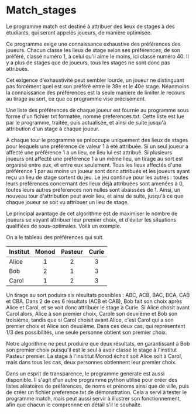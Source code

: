 # Match_stages

Le programme match est destiné à attribuer des lieux de stages à des étudiants, qui seront appelés joueurs, de manière optimisée.

Ce programme exige une connaissance exhaustive des préférences des joueurs. Chacun classe les lieux de stage selon ses préférences, de son préféré,
classé numéro 1, à celui qu'il aime le moins, ici classé numéro 40. Il y a plus de stages que de joueurs, tous les stages ne sont donc pas attribués.

Cet exigence d'exhaustivité peut sembler lourde, un joueur ne distinguant pas forcément quel est son préféré entre le 39e et le 40e stage.
Néanmoins la connaissance des préférences est la seule manière de limiter le recours au tirage au sort, ce que ce programme vise précisément.

Une liste des préférences de chaque joueur est fournie au programme sous forme d'un fichier txt formatée, nommé preferences.txt. 
Cette liste est lue par le programme, traitée, puis actualisée, et ainsi de suite jusqu'à attribution d'un stage à chaque joueur.

À chaque tour le programme se préoccupe uniquement des lieux de stages pour lesquels une préférence de valeur 1 à été attribuée.
Si un seul joueur a affecté une préférence 1 a un lieu, ce lieu lui est attribué.
Si plusieurs joueurs ont affecté une préférence 1 a un même lieu, un tirage au sort est organisé entre eux, et entre eux seulement.
Tous les lieux affectés d'une préférence 1 par au moins un joueur sont donc attribués et les joueurs ayant reçu un lieu de stage sortent du jeu.
Le jeu continue pour les autres : toutes leurs préférences concernant des lieux déjà attribuées sont amenées à 0, 
toutes leurs autres préférences non nulles sont abaissées de 1. Ainsi, un nouveau tour d'attribution peut avoir lieu, et ainsi de suite, jusqu'à
ce que chaque joueur se soit vu attribuer un lieu de stage.

Le principal avantage de cet algorithme est de maximiser le nombre de joueurs se voyant attribuer leur premier choix, et d'éviter les situations qualifiées de sous-optimales. Voilà un exemple.

On a le tableau des préférences qui suit.

|Institut|Monod|Pasteur|Curie|
|---|:---:|:---:|:---:|
| Alice  | 1  |  2 |  3 |
| Bob | 2  | 1  |  3 |
|  Carol |  1 |  2|  3 |


Un tirage au sort poduira six résultats possibles : ABC, ACB, BAC, BCA, CAB et CBA.
Dans 2 de ces 6 résultats (ACB et CAB), Bob fait son choix après Alice et Carol, et se voit donc attribuer le stage à Curie.
Si Alice chosit avant Carol alors, Alice à son premier choix, Carole son deuxième et Bob son troisième, tandis que si Carol choisit avant Alice, c'est Carol qui a son premier choix et Alice son deuxième. Dans ces deux cas, qui représentent 1/3 des possibilités, une seule personne obtient son premier choix.

Notre algorithme ne peut produire que deux résultats, en garantissant à Bob son premier choix puisqu'il est le seul à avoir classé le 
stage à l'institut Pasteur premier. La stage à l'insititut Monod échoit soit Alice soit à Carol, mais dans tous les cas, deux personnes obtiennent leur premier choix.



Dans un esprit de transparence, le programme generate est aussi disponible. Il s'agit d'un autre programme python utilisé pour créer des listes aléatoires de préférences, de noms et prénoms ainsi que de ville, puis de créer un fichier preference.txt de démonstration. 
Cela a servi à tester le programme match, mais peut aussi servir à illustrer son fonctionnement, afin que chacun le comprennne en détail s'il le souhaite.

